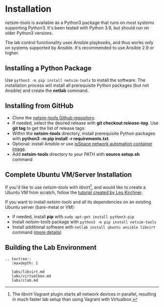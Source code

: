 # Installation

*netsim-tools* is available as a Python3 package that runs on most systems supporting Python3. It's been tested with Python 3.9, but should run on older Python3 versions. 

The lab control functionality uses Ansible playbooks, and thus works only on systems supported by Ansible. It's recommended to use Ansible 2.9 or higher.

## Installing a Python Package

Use `python3 -m pip install netsim-tools` to install the software. The installation process will install all prerequisite Python packages (but not Ansible) and create the **netlab** command.

## Installing from GitHub

* Clone the [netsim-tools Github repository](https://github.com/ipspace/netsim-tools).
* If needed, select the desired release with **git checkout _release-tag_**. Use **git tag** to get the list of release tags.
* Within the **netsim-tools** directory, install prerequisite Python packages with **python3 -m pip install -r requirements.txt**.
* Optional: install Ansible or use [ipSpace network automation container image](https://hub.docker.com/r/ipspace/automation). 
* Add **netsim-tools** directory to your PATH with **source setup.sh** command

## Complete Ubuntu VM/Server Installation

If you'd like to use *netsim-tools* with *libvirt*[^1], and would like to create a Ubuntu VM from scratch, follow the [tutorial created by Leo Kirchner](https://blog.kirchne.red/netsim-tools-quickstart.html). 

[^1]: The *libvirt* Vagrant plugin starts all network devices in parallel, resulting in much faster lab setup than using Vagrant with Virtualbox.

If you want to install *netsim-tools* and all its dependencies on an existing Ubuntu server (bare-metal or VM):

* If needed, install **pip** with `sudo apt-get install python3-pip`
* Install *netsim-tools* package with `python3 -m pip install netsim-tools`
* Install additional software with `netlab install ubuntu ansible libvirt` command ([more details](netlab/install.md))

## Building the Lab Environment

```eval_rst
.. toctree::
   :maxdepth: 1

   labs/libvirt.md
   labs/virtualbox.md
   labs/clab.md
```

